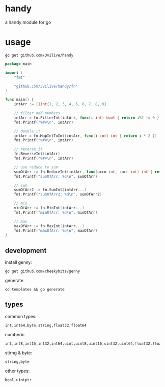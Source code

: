 # handy

a handy module for go

# usage

```
go get github.com/3vilive/handy
```

```go
package main

import (
	"fmt"

	"github.com/3vilive/handy/fn"
)

func main() {
	intArr := []int{1, 2, 3, 4, 5, 6, 7, 8, 9}

	// filter odd numbers
	intArr = fn.FilterInt(intArr, func(i int) bool { return i%2 != 0 })
	fmt.Printf("%#v\n", intArr)

	// double it
	intArr = fn.MapIntToInt(intArr, func(i int) int { return i * 2 })
	fmt.Printf("%#v\n", intArr)

	// reverse it
	fn.ReverseInt(intArr)
	fmt.Printf("%#v\n", intArr)

	// use reduce to sum
	sumOfArr := fn.ReduceInt(intArr, func(accm int, curr int) int { return accm + curr })
	fmt.Printf("sumOfArr: %d\n", sumOfArr)

	// sum
	sumOfArr2 := fn.SumInt(intArr...)
	fmt.Printf("sumOfArr2: %d\n", sumOfArr2)

	// min
	minOfArr := fn.MinInt(intArr...)
	fmt.Printf("minOfArr: %d\n", minOfArr)

	// max
	maxOfArr := fn.MaxInt(intArr...)
	fmt.Printf("maxOfArr: %d\n", maxOfArr)
}

```

## development

install genny:

```
go get github.com/cheekybits/genny
```

generate:

```
cd templates && go generate
```

## types

common types:

```
int,int64,byte,string,float32,float64
```

numberic:

```
int,int8,int16,int32,int64,uint,uint8,uint16,uint32,uint64,float32,float64
```

stirng & byte:

```
string,byte
```

other types:

```
bool,uintptr
```